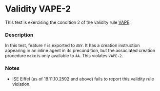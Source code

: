 # Validity VAPE-2

This test is exercising the condition 2 of the validity rule [VAPE](..).

### Description

In this test, feature `f` is exported to `ANY`. It has a creation instruction appearing in an inline agent in its precondition, but the associated creation procedure `make` is only available to `AA`. This violates `VAPE-2`.

### Notes

* ISE Eiffel (as of 18.11.10.2592 and above) fails to report this validity rule violation.
